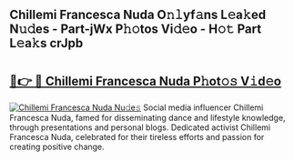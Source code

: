 ## Chillemi Francesca Nuda O𝚗𝚕yf𝚊ns L𝚎a𝚔ed N𝚞𝚍es - Part-jWx P𝚑𝚘tos Vi𝚍𝚎o - H𝚘𝚝 Part L𝚎a𝚔s crJpb

# <h2><a href="http://kf5k9qo.oniu.top/?m=Chillemi+Francesca+Nuda">🔗👉 🔴 Chillemi Francesca Nuda P𝚑ot𝚘𝚜 V𝚒d𝚎o</a></h2>

[![Chillemi Francesca Nuda Nu𝚍e𝚜](https://i.imgur.com/0qMVB7G.gif)](http://kf5k9qo.oniu.top/?m=Chillemi+Francesca+Nuda)
Social media influencer Chillemi Francesca Nuda, famed for disseminating dance and lifestyle knowledge, through presentations and personal blogs. Dedicated activist Chillemi Francesca Nuda, celebrated for their tireless efforts and passion for creating positive change.  
